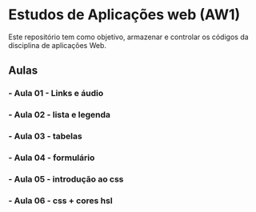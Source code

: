 # Estudos de Aplicações web (AW1)

Este repositório tem como objetivo, armazenar e controlar os códigos da disciplina de aplicações Web.

## Aulas 
### - Aula 01 - Links e áudio <br>
### - Aula 02 - lista e legenda
### - Aula 03 - tabelas
### - Aula 04 - formulário
### - Aula 05 - introdução ao css
### - Aula 06 - css + cores hsl
